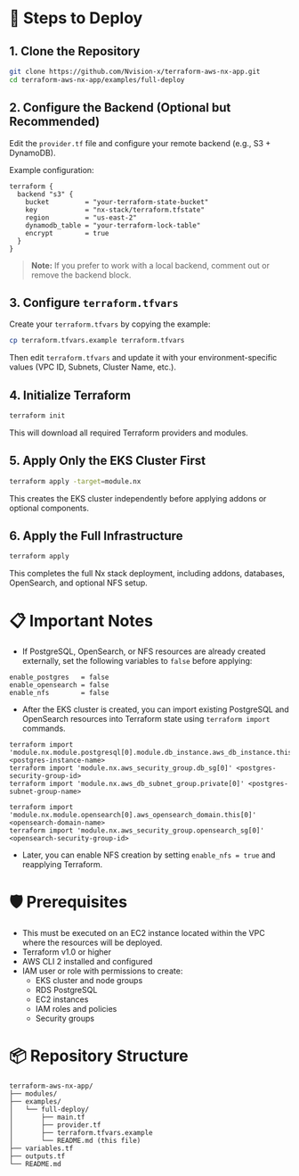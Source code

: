 # 🚀 Steps to Deploy

## 1. Clone the Repository

```bash
git clone https://github.com/Nvision-x/terraform-aws-nx-app.git
cd terraform-aws-nx-app/examples/full-deploy
```

## 2. Configure the Backend (Optional but Recommended)

Edit the `provider.tf` file and configure your remote backend (e.g., S3 + DynamoDB).

Example configuration:

```hcl
terraform {
  backend "s3" {
    bucket         = "your-terraform-state-bucket"
    key            = "nx-stack/terraform.tfstate"
    region         = "us-east-2"
    dynamodb_table = "your-terraform-lock-table"
    encrypt        = true
  }
}
```

> **Note:** If you prefer to work with a local backend, comment out or remove the backend block.

## 3. Configure `terraform.tfvars`

Create your `terraform.tfvars` by copying the example:

```bash
cp terraform.tfvars.example terraform.tfvars
```

Then edit `terraform.tfvars` and update it with your environment-specific values (VPC ID, Subnets, Cluster Name, etc.).

## 4. Initialize Terraform

```bash
terraform init
```

This will download all required Terraform providers and modules.

## 5. Apply Only the EKS Cluster First

```bash
terraform apply -target=module.nx
```

This creates the EKS cluster independently before applying addons or optional components.

## 6. Apply the Full Infrastructure

```bash
terraform apply
```

This completes the full Nx stack deployment, including addons, databases, OpenSearch, and optional NFS setup.

# 📋 Important Notes

- If PostgreSQL, OpenSearch, or NFS resources are already created externally, set the following variables to `false` before applying:

```hcl
enable_postgres   = false
enable_opensearch = false
enable_nfs        = false
```

- After the EKS cluster is created, you can import existing PostgreSQL and OpenSearch resources into Terraform state using `terraform import` commands.
```hcl
terraform import 'module.nx.module.postgresql[0].module.db_instance.aws_db_instance.this[0]' <postgres-instance-name>
terraform import 'module.nx.aws_security_group.db_sg[0]' <postgres-security-group-id>
terraform import 'module.nx.aws_db_subnet_group.private[0]' <postgres-subnet-group-name>

terraform import 'module.nx.module.opensearch[0].aws_opensearch_domain.this[0]' <opensearch-domain-name>
terraform import 'module.nx.aws_security_group.opensearch_sg[0]' <opensearch-security-group-id>
```
- Later, you can enable NFS creation by setting `enable_nfs = true` and reapplying Terraform.

# 🛡️ Prerequisites
- This must be executed on an EC2 instance located within the VPC where the resources will be deployed.
- Terraform v1.0 or higher
- AWS CLI 2 installed and configured
- IAM user or role with permissions to create:
  - EKS cluster and node groups
  - RDS PostgreSQL
  - EC2 instances
  - IAM roles and policies
  - Security groups

# 📦 Repository Structure

```plaintext
terraform-aws-nx-app/
├── modules/
├── examples/
│   └── full-deploy/
│       ├── main.tf
│       ├── provider.tf
│       ├── terraform.tfvars.example
│       └── README.md (this file)
├── variables.tf
├── outputs.tf
└── README.md
```
